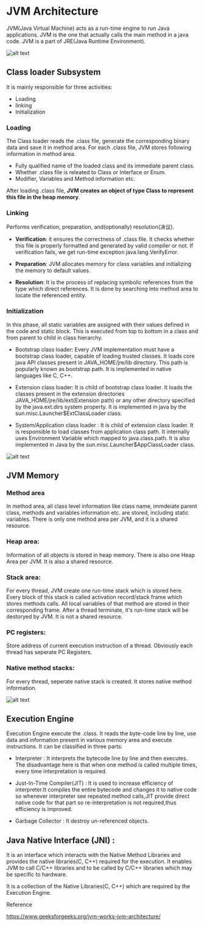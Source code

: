 # JVM Architecture

JVM(Java Virtual Machine) acts as a run-time engine to run Java applications. JVM is the one that actually calls the main method in a java code. JVM is a part of JRE(Java Runtime Environment).

![alt text][JVM]

[JVM]: https://media.geeksforgeeks.org/wp-content/uploads/jvm-3.jpg


## Class loader Subsystem

It is mainly responsible for three activities:

* Loading 
* linking
* Initialization

### Loading

The Class loader reads the .class file, generate the corresponding binary data and save it in method area. For each .class file, JVM stores following information in method area.

* Fully qualified name of the loaded class and its immediate parent class.
* Whether .class file is releated to Class or Interface or Enum.
* Modifier, Variables and Method information etc. 

After loading .class file, **JVM creates an object of type Class to represent this file in the heap memory**. 

### Linking

Performs verification, preparation, and(optionally) resolution(决议).

* **Verification**: it ensures the correctness of .class file. It checks whether this file is properly formatted and generated by valid compiler or not. If verification fails, we get run-time exception java.lang.VerifyError.

* **Preparation**: JVM allocates memory for class variables and initializing the memory to default values.

* **Resolution**: It is the process of replacing symbolic references from the type which direct references. It is done by searching into method area to locate the referenced entity.

### Initialization

In this phase, all static variables are assigned with their values defined in the code and static block. This is executed from top to bottom in a class and from parent to child in class hierarchy. 

* Bootstrap class loader: Every JVM implementation must have a bootstrap class loader, capable of loading trusted classes. It loads core java API classes present in JAVA_HOME/jre/lib directory. This path is popularly known as bootstrap path. It is implemented in native languages like C, C++.

* Extension class loader: It is child of bootstrap class loader. It loads the classes present in the extension directories JAVA_HOME/jre/lib/ext(Extension path) or any other directory specified by the java.ext.dirs system property. It is implemented in java by the sun.misc.Launcher$ExtClassLoader class.

* System/Application class loader : It is child of extension class loader. It is responsible to load classes from application class path. It internally uses Environment Variable which mapped to java.class.path. It is also implemented in Java by the sun.misc.Launcher$AppClassLoader class.

![alt text][loader]

[loader]: https://media.geeksforgeeks.org/wp-content/uploads/jvmclassloader.jpg


## JVM Memory

### Method area

In method area, all class level information like class name, immdeiate parent class, methods and variables information etc. are stored, including static variables. There is only one method area per JVM, and it is a shared resource. 

### Heap area:

Information of all objects is stored in heap memory. There is also one Heap Area per JVM. It is also a shared resource.

### Stack area:

For every thread, JVM create one run-time stack which is stored here. Every block of this stack is called activation record/stack frame which stores methods calls. All local variables of that method are stored in their corresponding frame. After a thread terminate, it's run-time stack will be destoryed by JVM. It is not a shared resource.

### PC registers:

Store address of current execution instruction of a thread. Obviously each thread has seperate PC Registers.

### Native method stacks:

For every thread, seperate native stack is created. It stores native method information.

![alt text][memory]

[memory]: https://media.geeksforgeeks.org/wp-content/uploads/jvm-memory-2.jpg


## Execution Engine

Execution Engine execute the .class. It reads the byte-code line by line, use data and information present in various memory area and execute instructions. It can be classified in three parts:

* Interpreter : It interprets the bytecode line by line and then executes. The disadvantage here is that when one method is called multiple times, every time interpretation is required.

* Just-In-Time Compiler(JIT) : It is used to increase efficiency of interpreter.It compiles the entire bytecode and changes it to native code so whenever interpreter see repeated method calls,JIT provide direct native code for that part so re-interpretation is not required,thus efficiency is improved.

* Garbage Collector : It destroy un-referenced objects.

## Java Native Interface (JNI) :

It is an interface which interacts with the Native Method Libraries and provides the native libraries(C, C++) required for the execution. It enables JVM to call C/C++ libraries and to be called by C/C++ libraries which may be specific to hardware.

It is a collection of the Native Libraries(C, C++) which are required by the Execution Engine.



Reference

https://www.geeksforgeeks.org/jvm-works-jvm-architecture/